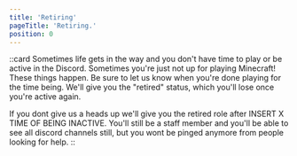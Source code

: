 ```yaml
---
title: 'Retiring'
pageTitle: 'Retiring.'
position: 0
---
```


::card
Sometimes life gets in the way and you don't have time to play or be active in the Discord. Sometimes you're just not up for playing Minecraft! These things happen. Be sure to let us know when you're done playing for the time being. We'll give you the "retired" status, which you'll lose once you're active again.

If you dont give us a heads up we'll give you the retired role after INSERT X TIME OF BEING INACTIVE. You'll still be a staff member and you'll be able to see all discord channels still, but you wont be pinged anymore from people looking for help.
::